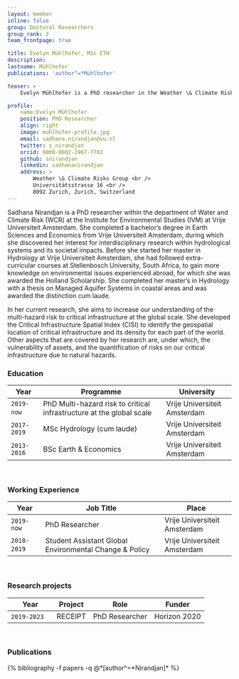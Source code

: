 ```yaml
---
layout: member
inline: false
group: Doctoral Researchers
group_rank: 2
team_frontpage: true

title: Evelyn Mühlhofer, MSc ETH
description: 
lastname: Mühlhofer
publications: 'author^=*Mühlhofer'

teaser: >
    Evelyn Mühlhofer is a PhD researcher in the Weather \& Climate Risks Group at ETH Zurich. 

profile:
    name:Evelyn Mühlhofer
    position: PhD Researcher
    align: right
    image: muhlhofer-profile.jpg
    email: sadhana.nirandjan@vu.nl
    twitter: s_nirandjan
    orcid: 0000-0002-2967-7782
    github: snirandjan
    linkedin: sadhananirandjan
    address: >
        Weather \& Climate Risks Group <br />
        Universitätsstrasse 16 <br />
        8092 Zurich, Zurich, Switzerland
---
```


Sadhana Nirandjan is a PhD researcher within the department of Water and Climate Risk (WCR) at the Institute for Environmental Studies (IVM) at Vrije Universiteit Amsterdam. She completed a bachelor’s degree in Earth Sciences and Economics from Vrije Universiteit Amsterdam, during which she discovered her interest for interdisciplinary research within hydrological systems and its societal impacts. Before she started her master in Hydrology at Vrije Universiteit Amsterdam, she had followed extra-curricular courses at Stellenbosch University, South Africa, to gain more knowledge on environmental issues experienced abroad, for which she was awarded the Holland Scholarship. She completed her master’s in Hydrology with a thesis on Managed Aquifer Systems in coastal areas and was awarded the distinction cum laude. 

In her current research, she aims to increase our understanding of the multi-hazard risk to critical infrastructure at the global scale. She developed the Critical Infrastructure Spatial Index (CISI) to identify the geospatial location of critical infrastructure and its density for each part of the world. Other aspects that are covered by her research are, under which, the vulnerability of assets, and the quantification of risks on our critical infrastructure due to natural hazards. 
<br>

### Education 

Year  | Programme | University
-------|-------------------| ----------- 
`2019-now`&nbsp; &nbsp;| PhD Multi-hazard risk to critical infrastructure at the global scale| Vrije Universiteit Amsterdam 
`2017-2019` | MSc Hydrology (cum laude) | Vrije Universiteit Amsterdam
`2013-2016` | BSc Earth & Economics | Vrije Universiteit Amsterdam

<br>

### Working Experience

Year  | Job Title | Place 
-------|-------------------| ----------- 
`2019-now` | PhD Researcher | Vrije Universiteit Amsterdam 
`2018-2019` &nbsp;&nbsp; | Student Assistant Global Environmental Change & Policy &nbsp;&nbsp;| Vrije Universiteit Amsterdam 

<br>

### Research projects

Year | Project | Role | Funder 
-------|-------------------| ----------- | ---------
`2019-2023` &nbsp;&nbsp; | RECEIPT | PhD Researcher | Horizon 2020

<br>

### Publications
<div class="publications">
  {% bibliography -f papers -q @*[author^=*Nirandjan]* %}
</div>

